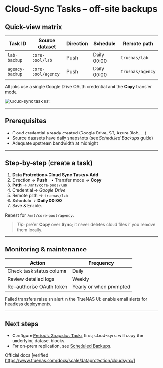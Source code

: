 # Cloud-Sync Tasks – off-site backups

## Quick-view matrix

| Task ID         | Source dataset          | Direction | Schedule  | Remote path              |
|-----------------|-------------------------|-----------|-----------|--------------------------|
| `lab-backup`    | `core-pool/lab`         | Push      | Daily 00:00 | `truenas/lab`            |
| `agency-backup` | `core-pool/agency`      | Push      | Daily 00:00 | `truenas/agency`         |

All jobs use a single Google Drive OAuth credential and the **Copy** transfer mode.

![Cloud-sync task list](../assets/screenshot/cloud-sync-tasks.png)

---

## Prerequisites

- Cloud credential already created (Google Drive, S3, Azure Blob, …)  
- Source datasets have daily snapshots (see *Scheduled Backups* guide)  
- Adequate upstream bandwidth at midnight

---

## Step-by-step (create a task)

1. **Data Protection ▸ Cloud Sync Tasks ▸ Add**  
2. Direction → **Push** • Transfer mode → **Copy**  
3. **Path** → `/mnt/core-pool/lab`  
4. Credential → *Google Drive*  
5. Remote path → `truenas/lab`  
6. Schedule → **Daily 00:00**  
7. Save & Enable.

Repeat for `/mnt/core-pool/agency`.

> *Tip:* prefer **Copy** over **Sync**; it never deletes cloud files if you remove them locally.

---

## Monitoring & maintenance

| Action                        | Frequency |
|-------------------------------|-----------|
| Check task status column      | Daily     |
| Review detailed logs          | Weekly    |
| Re-authorise OAuth token      | Yearly or when prompted |

Failed transfers raise an alert in the TrueNAS UI; enable email alerts for headless deployments.

---

## Next steps

- Configure [Periodic Snapshot Tasks](snapshots.md) first; cloud-sync will copy the underlying dataset blocks.  
- For on-prem replication, see [Scheduled Backups](scheduled_backups.md).

Official docs [verified <https://www.truenas.com/docs/scale/dataprotection/cloudsync/>]

